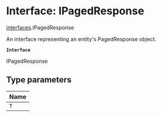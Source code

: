 # Interface: IPagedResponse<T>

[interfaces](./index.md).IPagedResponse

An interface representing an entity's PagedResponse object.

**`Interface`**

IPagedResponse

## Type parameters

| Name |
| :------ |
| `T` |
